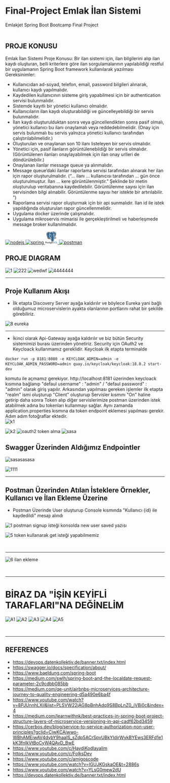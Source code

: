 # Final-Project Emlak İlan Sistemi
Emlakjet Spring Boot Bootcamp Final Project <br><br>


 ## PROJE KONUSU
 
 Emlak İlan Sistemi
Proje Konusu:
Bir ilan sistemi için, ilan bilgilerini alıp ilan kaydı oluşturan, belli kriterlere göre ilan sorgulamalarının
yapılabildiği restful bir uygulamanın Spring Boot framework kullanılarak yazılması 
Gereksinimler:

- Kullanıcıdan ad-soyad, telefon, email, password bilgileri alınarak, kullanıcı kaydı
yapılmalıdır.
- Kaydedilen kullanıcının sisteme giriş yapabilmesi için bir authentication servisi
bulunmalıdır.
- Sistemde kayıtlı bir yönetici kullanıcı olmalıdır.
- Kullanıcıların ilan kaydı oluşturabildiği ve güncelleyebildiği bir servis bulunmalıdır.
- İlan kaydı oluşturulduktan sonra veya güncellendikten sonra pasif olmalı, yönetici
kullanıcı bu ilanı onaylamalı veya reddedebilmelidir. (Onay için servis bulunmalı bu
servis yalnızca yönetici kullanıcı tarafından çalıştırılabilmelidir.)
- Oluşturulan ve onaylanan son 10 ilanı listeleyen bir servis olmalıdır.
- Yönetici için, pasif ilanların görüntülenebildiği bir servis olmalıdır. (Görüntülenen
ilanları onaylayabilmek için ilan onay urlleri de döndürülebilir.)
- Onaylanan ilanlar message queue ya alınmalıdır.
- Message queue’daki ilanlar raporlama servisi tarafından alınarak her ilan için rapor
oluşturulmalıdır. (“... ilanı … kullanıcısı tarafından … gün önce oluşturulmuştur. İlan
… kere görüntülenmiştir.” Şeklinde bir metin oluşturulup veritabanına kaydedilebilir.
Görüntülenme sayısı için ilan servisinden bilgi alınabilir. Görüntülenme sayısı her
istekte bir artırılabilir. ”)
- Raporlama servisi rapor oluşturmak için bir api sunmalıdır. Ilan id ile istek
yapıldığında oluşturulan rapor güncellenmelidir.
- Uygulama docker üzerinde çalışmalıdır.
- Uygulama mikroservis mimarisi ile gerçekleştirilmeli ve haberleşmede message broker
kullanılmalıdır. <br>


 <a href="https://dev.java/" rel="nofollow"> <img src="https://camo.githubusercontent.com/4516a1dca56d6cc15e4102e39acf0c139cc69f220d05b9136af0dfece96a3dfd/68747470733a2f2f75706c6f61642e77696b696d656469612e6f72672f77696b6970656469612f74722f322f32652f4a6176615f4c6f676f2e737667" alt="nodejs" width="40" height="40" data-canonical-src="https://upload.wikimedia.org/wikipedia/tr/2/2e/Java_Logo.svg" style="max-width: 100%;"> </a> <a href="https://spring.io/" rel="nofollow"> <img src="https://camo.githubusercontent.com/4545b55c7771bbd175235c80b518dcbbf2f6ee0b984a51ad9363cba8cb70e67c/68747470733a2f2f7777772e766563746f726c6f676f2e7a6f6e652f6c6f676f732f737072696e67696f2f737072696e67696f2d69636f6e2e737667" alt="spring" width="40" height="40" data-canonical-src="https://www.vectorlogo.zone/logos/springio/springio-icon.svg" style="max-width: 100%;"> </a> <a href="https://www.postgresql.org" rel="nofollow"> <img src="https://raw.githubusercontent.com/devicons/devicon/master/icons/postgresql/postgresql-original-wordmark.svg" alt="postgresql" width="40" height="40" style="max-width: 100%;"> </a> <a href="https://postman.com" rel="nofollow"> <img src="https://camo.githubusercontent.com/93b32389bf746009ca2370de7fe06c3b5146f4c99d99df65994f9ced0ba41685/68747470733a2f2f7777772e766563746f726c6f676f2e7a6f6e652f6c6f676f732f676574706f73746d616e2f676574706f73746d616e2d69636f6e2e737667" alt="postman" width="40" height="40" data-canonical-src="https://www.vectorlogo.zone/logos/getpostman/getpostman-icon.svg" style="max-width: 100%;"> </a>

 
  ## PROJE DIAGRAM

 
 ![1](https://user-images.githubusercontent.com/96151920/179437421-333c13ee-64fb-4360-9a15-262254cfc81a.JPG)
 ![222](https://user-images.githubusercontent.com/96151920/179439034-13246b18-0fab-43ef-90dc-4c8b8f920db6.JPG)
![wedwf](https://user-images.githubusercontent.com/96151920/179439066-3ebeb2d6-decf-47d3-a8f6-9c7aac879d67.JPG)
![4444444](https://user-images.githubusercontent.com/96151920/179439143-14d572b6-e349-421b-b9c4-a2676c23bcd7.JPG)

<hr>
 
 ## Proje Kullanım Akışı
 * İlk etapta Discovery Server ayağa kaldırılır ve böylece Eureka yani bağlı olduğumuz microservislerin ayakta olanlarının portlarını rahat bir şekilde görebiliriz.
 
 
 ![8 eureka](https://user-images.githubusercontent.com/96151920/179439843-07eea857-1c5a-44fe-8846-4dda2d9aa125.JPG)

 <hr>
 
 * İkinci olarak Api-Gateway ayağa kaldırılır ve biz bütün Security sistemimizi burası üzerinden yönetiriz. Security için OAuth2 ve Keycloack kullanmamız gereklidir. Keycloak ilk etapta terminalde 
 ```
 docker run -p 8181:8080 -e KEYCLOAK_ADMIN=admin -e KEYCLOAK_ADMIN_PASSWORD=admin quay.io/keycloak/keycloak:18.0.2 start-dev
 ```
 komutu ile açmamız gerekiyor. http://localhost:8181 üzerinden keycloack kısmına bağlanıp "defaul username" : "admin" / "defaul password" : "admin" olarak giriş yapılır. Arkasından yapılması gereken işlemler ilk etapta "realm" ismi oluşturup "Client" oluşturup Servisler kısmını "On" haline getirip daha sonra Token alıp diğer servislerimize postman üzerinden istek atabilmek adına bu tokenları kullanmayı sağlar. Aynı zamanda application.properties kısmına da token endpoint eklemesi yapılması gerekir. Adım adım fotoğraflar ektedir. <br>
 ![k1](https://user-images.githubusercontent.com/96151920/179440484-5942970f-ca44-49eb-88fa-5fbb99ad643e.JPG)

 ![k2](https://user-images.githubusercontent.com/96151920/179440498-c0975d92-1a5a-4f4a-9624-598e267f6715.JPG)
![oauth2 token alma](https://user-images.githubusercontent.com/96151920/179440604-1813eb68-aabb-4b91-a12b-cfe23ec9ea47.JPG)
![sasa](https://user-images.githubusercontent.com/96151920/179440632-7d5752ca-ef03-47de-a253-512920cf7841.JPG)


## Swagger Üzerinden Aldığımız Endpointler 

![sasasasasa](https://user-images.githubusercontent.com/96151920/179439630-acee63d0-e97f-45ae-b299-b059c30604bc.JPG)


![1111](https://user-images.githubusercontent.com/96151920/179439639-d9489e34-77cd-4117-a6f7-c8dccc623c90.JPG)



<hr>

## Postman Üzerinden Atılan İsteklere Örnekler, Kullanıcı ve İlan Ekleme Üzerine 

* Postman Üzerinde User oluşturup Console kısmında "Kullanıcı {id} ile kaydedildi" mesajı alındı

![1 postman signup isteği konsolda new user saved yazısı](https://user-images.githubusercontent.com/96151920/179439363-29a00977-ae84-4d4a-ba9c-93ec534523db.JPG)


![5 token kullanarak get isteği yapabilmemiz](https://user-images.githubusercontent.com/96151920/179439457-0360371c-d8e2-43fd-8787-69094deafa80.JPG)

<br><hr>


![6 ilan ekleme](https://user-images.githubusercontent.com/96151920/179439524-1fe89941-1cff-4706-bed8-7e2fccf8afae.JPG)


<br><hr>

# BİRAZ DA "İŞİN KEYİFLİ TARAFLARI"NA DEĞİNELİM 


![A1](https://user-images.githubusercontent.com/96151920/179442406-8b28c5ca-7714-4044-afe9-0a0dfcd8c447.JPG)
![A2](https://user-images.githubusercontent.com/96151920/179442460-8a4f9a3b-8263-4790-bd8d-0205e554af21.JPG)
![A3](https://user-images.githubusercontent.com/96151920/179442482-0b88cb46-5c42-4f5f-89e4-a3590c0ad09f.JPG)
![A4](https://user-images.githubusercontent.com/96151920/179442528-3b4505ac-1d49-414f-9004-67870e738950.JPG)
![A5](https://user-images.githubusercontent.com/96151920/179442548-0447e59b-f54a-41b2-818b-379129a5da9d.JPG)

<br><hr>

## REFERENCES

* https://devops.datenkollektiv.de/banner.txt/index.html
* https://swagger.io/docs/specification/about/
* https://www.baeldung.com/spring-boot
* https://medium.com/swlh/spring-boot-and-the-localdate-request-parameter-2c9cdbb085bb
* https://medium.com/qe-unit/airbnbs-microservices-architecture-journey-to-quality-engineering-d5a490e6ba4f
* https://www.youtube.com/watch?v=8PJUnnhLXiI&list=PLSVW22jAG8pBnhAdq9S8BpLnZ0_jVBj0c&index=4
* https://medium.com/learnwithnk/best-practices-in-spring-boot-project-structure-layers-of-microservice-versioning-in-api-cadf62bd3459
* https://cerbos.dev/blog/service-to-service-authorization-non-user-principles?gclid=CjwKCAjwwo-WBhAMEiwAV4dybY9haaIS_sZdp5ACrSpvUBkYIdjrWykBYEws3ERFd1e1kK3fnlkVtBoCyW4QAvD_BwE
* https://www.youtube.com/c/HaydiKodlayalim
* https://www.youtube.com/c/FolksDev
* https://www.youtube.com/c/amigoscode
* https://www.youtube.com/watch?v=IGUJKGskaOE&t=2886s
* https://www.youtube.com/watch?v=YLsG0mew2dU
* https://devops.datenkollektiv.de/banner.txt/index.html



